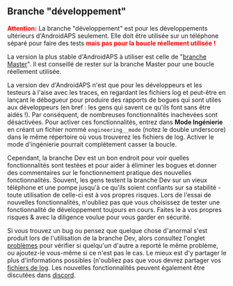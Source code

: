 ## Branche "développement"

<font color="#FF0000"><strong>Attention:</strong></font>
La branche "développement" est pour les développements ultérieurs d'AndroidAPS seulement. Elle doit être utilisée sur un téléphone séparé pour faire des tests <font color="#FF0000"><strong>mais pas pour la boucle réellement utilisée !</strong></font>

La version la plus stable d'AndroidAPS à utiliser est celle de "[branche Master](https://github.com/nightscout/AndroidAPS/tree/master)". Il est conseillé de rester sur la branche Master pour une boucle réellement utilisée.

La version dev d'AndroidAPS n'est que pour les développeurs et les testeurs à l'aise avec les traces, en regardant les fichiers log et peut-être en lançant le débogueur pour produire des rapports de bogues qui sont utiles aux développeurs (en bref : les gens qui savent ce qu'ils font sans être aidés !). Par conséquent, de nombreuses fonctionnalités inachevées sont désactivées. Pour activer ces fonctionnalités, entrez dans **Mode Ingénierie** en créant un fichier nommé `engineering__mode` (notez le double underscore) dans le même répertoire où vous trouverez les fichiers de log. Activer le mode d'ingénierie pourrait complètement casser la boucle.

Cependant, la branche Dev est un bon endroit pour voir quelles fonctionnalités sont testées et pour aider à éliminer les bogues et donner des commentaires sur le fonctionnement pratique des nouvelles fonctionnalités. Souvent, les gens testent la branche Dev sur un vieux téléphone et une pompe jusqu'à ce qu'ils soient confiants sur sa stabilité - toute utilisation de celle-ci est à vos propres risques. Lors de l'essai de nouvelles fonctionnalités, n'oubliez pas que vous choisissez de tester une fonctionnalité de développement toujours en cours. Faites le à vos propres risques & avec la diligence voulue pour vous garder en sécurité.

Si vous trouvez un bug ou pensez que quelque chose d'anormal s'est produit lors de l'utilisation de la branche Dev, alors consultez l'onglet [problèmes](https://github.com/nightscout/AndroidAPS/issues) pour vérifier si quelqu'un d'autre a reporté le même problème, ou ajoutez-le vous-même si ce n'est pas le cas. Le mieux est d'y partager le plus d'informations possibles (n'oubliez pas que vous devrez partager vos [fichiers de log](../Usage/Accessing-logfiles.md). Les nouvelles fonctionnalités peuvent également être discutées dans [discord](https://discord.gg/4fQUWHZ4Mw).